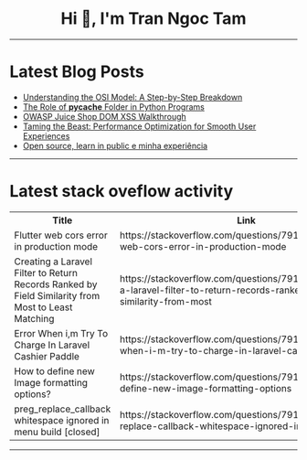<h1 align="center">Hi 👋, I'm Tran Ngoc Tam</h1>

---

# Latest Blog Posts 
<!-- BLOG-POST-LIST:START -->
- [Understanding the OSI Model: A Step-by-Step Breakdown](https://dev.to/leetcode/understanding-the-osi-model-a-step-by-step-breakdown-3np1)
- [The Role of __pycache__ Folder in Python Programs](https://dev.to/ebad8931/the-role-of-pycache-folder-in-python-programs-2a7c)
- [OWASP Juice Shop DOM XSS Walkthrough](https://dev.to/hax/owasp-juice-shop-dom-xss-walkthrough-51d7)
- [Taming the Beast: Performance Optimization for Smooth User Experiences](https://dev.to/aandyphan/taming-the-beast-performance-optimization-for-smooth-user-experiences-3cg2)
- [Open source, learn in public e minha experiência](https://dev.to/kauefraga/open-source-learn-in-public-e-minha-experiencia-bd2)
<!-- BLOG-POST-LIST:END -->

---

# Latest stack oveflow activity
<table>
  <tr><th>Title</th><th>Link</th></tr>
  <!-- STACKOVERFLOW:START --><tr><td>Flutter web cors error in production mode</td><td>https://stackoverflow.com/questions/79108347/flutter-web-cors-error-in-production-mode</td></tr><tr><td>Creating a Laravel Filter to Return Records Ranked by Field Similarity from Most to Least Matching</td><td>https://stackoverflow.com/questions/79108278/creating-a-laravel-filter-to-return-records-ranked-by-field-similarity-from-most</td></tr><tr><td>Error When i,m Try To Charge In Laravel Cashier Paddle</td><td>https://stackoverflow.com/questions/79108260/error-when-i-m-try-to-charge-in-laravel-cashier-paddle</td></tr><tr><td>How to define new Image formatting options?</td><td>https://stackoverflow.com/questions/79108133/how-to-define-new-image-formatting-options</td></tr><tr><td>preg_replace_callback whitespace ignored in menu build [closed]</td><td>https://stackoverflow.com/questions/79108012/preg-replace-callback-whitespace-ignored-in-menu-build</td></tr><!-- STACKOVERFLOW:END -->
</table>

---



